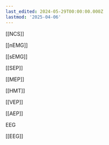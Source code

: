 ```yaml
---
last_edited: 2024-05-29T00:00:00.000Z
lastmod: '2025-04-06'
---
```





[[NCS]]

[[nEMG]]

[[sEMG]]

[[SEP]]

[[MEP]]

[[HMT]]

[[VEP]]

[[AEP]]

EEG

[[EEG]]
